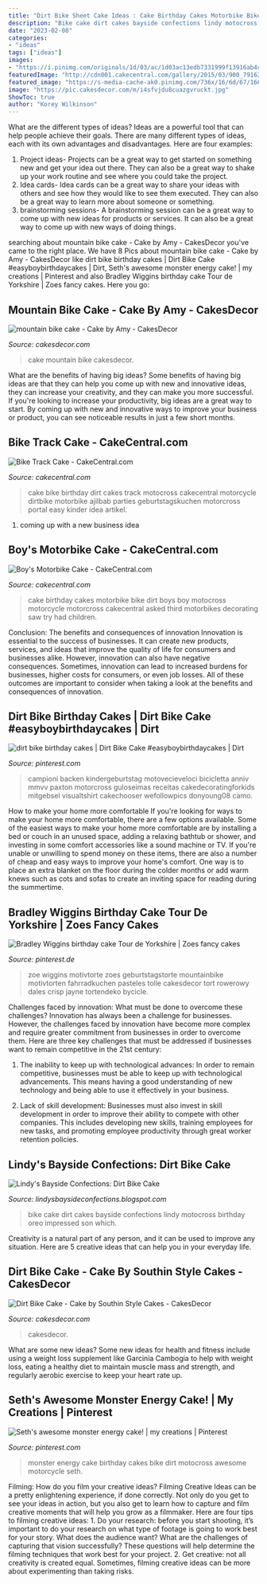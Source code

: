 ```yaml
---
title: "Dirt Bike Sheet Cake Ideas : Cake Birthday Cakes Motorbike Bike Dirt Boys Boy Motocross Motorcycle Motorcross Cakecentral Asked Third Motorbikes Decorating Saw Try Had Children"
description: "Bike cake dirt cakes bayside confections lindy motocross birthday oreo impressed son which"
date: "2023-02-08"
categories:
- "ideas"
tags: ["ideas"]
images:
- "https://i.pinimg.com/originals/1d/03/ac/1d03ac13edb7331999f13916ab4cd12b.jpg"
featuredImage: "http://cdn001.cakecentral.com/gallery/2015/03/900_79162996zF_boys-motorbike-cake.jpg"
featured_image: "https://s-media-cache-ak0.pinimg.com/736x/16/6d/67/166d67a170c520ade90a130ea10b0c4a--monster-energy-drink-cake-motorcross.jpg"
image: "https://pic.cakesdecor.com/m/i4sfvjdu8cuazgvruckt.jpg"
ShowToc: true
author: "Korey Wilkinson"
---
```



What are the different types of ideas?
Ideas are a powerful tool that can help people achieve their goals. There are many different types of ideas, each with its own advantages and disadvantages. Here are four examples: 
1. Project ideas- Projects can be a great way to get started on something new and get your idea out there. They can also be a great way to shake up your work routine and see where you could take the project. 
2. Idea cards- Idea cards can be a great way to share your ideas with others and see how they would like to see them executed. They can also be a great way to learn more about someone or something. 
3. brainstorming sessions- A brainstorming session can be a great way to come up with new ideas for products or services. It can also be a great way to come up with new ways of doing things.

	

		
searching about mountain bike cake - Cake by Amy - CakesDecor you've came to the right place. We have 8 Pics about mountain bike cake - Cake by Amy - CakesDecor like dirt bike birthday cakes | Dirt Bike Cake #easyboybirthdaycakes | Dirt, Seth&#039;s awesome monster energy cake! | my creations | Pinterest and also Bradley Wiggins birthday cake Tour de Yorkshire | Zoes fancy cakes. Here you go:
		
    
## Mountain Bike Cake - Cake By Amy - CakesDecor

<img loading=lazy src="https://pic.cakesdecor.com/m/i4sfvjdu8cuazgvruckt.jpg" onerror="this.onerror=null;this.src='https://tse2.mm.bing.net/th?id=OIP.ZgPfQojwuilzJCJP_doeRgHaL5&amp;pid=15.1';" alt="mountain bike cake - Cake by Amy - CakesDecor">

_Source: cakesdecor.com_

>cake mountain bike cakesdecor. 

	

What are the benefits of having big ideas?
Some benefits of having big ideas are that they can help you come up with new and innovative ideas, they can increase your creativity, and they can make you more successful. If you're looking to increase your productivity, big ideas are a great way to start. By coming up with new and innovative ways to improve your business or product, you can see noticeable results in just a few short months.

    
## Bike Track Cake - CakeCentral.com

<img loading=lazy src="http://cdn001.cakecentral.com/gallery/2015/03/900_803194D7fr_bike-track-cake.jpg" onerror="this.onerror=null;this.src='https://tse4.mm.bing.net/th?id=OIP.zE96SVq_FqskeDOrRQHTOAHaLH&amp;pid=15.1';" alt="Bike Track Cake - CakeCentral.com">

_Source: cakecentral.com_

>cake bike birthday dirt cakes track motocross cakecentral motorcycle dirtbike motorbike ajilbab parties geburtstagskuchen motorcross portal easy kinder idea artikel. 

	

1. coming up with a new business idea 

    
## Boy&#039;s Motorbike Cake - CakeCentral.com

<img loading=lazy src="http://cdn001.cakecentral.com/gallery/2015/03/900_79162996zF_boys-motorbike-cake.jpg" onerror="this.onerror=null;this.src='https://tse4.mm.bing.net/th?id=OIP.V6JRYyY6o7xpMOgun9tl-AHaJ4&amp;pid=15.1';" alt="Boy&#039;s Motorbike Cake - CakeCentral.com">

_Source: cakecentral.com_

>cake birthday cakes motorbike bike dirt boys boy motocross motorcycle motorcross cakecentral asked third motorbikes decorating saw try had children. 

	

Conclusion: The benefits and consequences of innovation
Innovation is essential to the success of businesses. It can create new products, services, and ideas that improve the quality of life for consumers and businesses alike. However, innovation can also have negative consequences. Sometimes, innovation can lead to increased burdens for businesses, higher costs for consumers, or even job losses. All of these outcomes are important to consider when taking a look at the benefits and consequences of innovation.

    
## Dirt Bike Birthday Cakes | Dirt Bike Cake #easyboybirthdaycakes | Dirt

<img loading=lazy src="https://i.pinimg.com/originals/1d/03/ac/1d03ac13edb7331999f13916ab4cd12b.jpg" onerror="this.onerror=null;this.src='https://tse1.mm.bing.net/th?id=OIP.8w2qdSLDGCPhSJ3Xk2yYlQHaE8&amp;pid=15.1';" alt="dirt bike birthday cakes | Dirt Bike Cake #easyboybirthdaycakes | Dirt">

_Source: pinterest.com_

>campioni backen kindergeburtstag motovecieveloci bicicletta anniv mmvv paxton motorcross guloseimas receitas cakedecoratingforkids mitgebsel visualtshirt cakechooser wefollowpics donyoung08 camo. 

	

How to make your home more comfortable
If you're looking for ways to make your home more comfortable, there are a few options available. Some of the easiest ways to make your home more comfortable are by installing a bed or couch in an unused space, adding a relaxing bathtub or shower, and investing in some comfort accessories like a sound machine or TV. If you're unable or unwilling to spend money on these items, there are also a number of cheap and easy ways to improve your home's comfort. One way is to place an extra blanket on the floor during the colder months or add warm knews such as cots and sofas to create an inviting space for reading during the summertime.

    
## Bradley Wiggins Birthday Cake Tour De Yorkshire | Zoes Fancy Cakes

<img loading=lazy src="https://i.pinimg.com/736x/56/d8/79/56d8794f8377bad6c83210c24a8fd835.jpg" onerror="this.onerror=null;this.src='https://tse4.mm.bing.net/th?id=OIP.UBMWCciErmhBbNEif6qudwHaLH&amp;pid=15.1';" alt="Bradley Wiggins birthday cake Tour de Yorkshire | Zoes fancy cakes">

_Source: pinterest.de_

>zoe wiggins motivtorte zoes geburtstagstorte mountainbike motivtorten fahrradkuchen pasteles tolle cakesdecor tort rowerowy dales crisp jayne tortendeko bycicle. 

	

Challenges faced by innovation: What must be done to overcome these challenges?
Innovation has always been a challenge for businesses. However, the challenges faced by innovation have become more complex and require greater commitment from businesses in order to overcome them. Here are three key challenges that must be addressed if businesses want to remain competitive in the 21st century:
1. The inability to keep up with technological advances: In order to remain competitive, businesses must be able to keep up with technological advancements. This means having a good understanding of new technology and being able to use it effectively in your business.

2. Lack of skill development: Businesses must also invest in skill development in order to improve their ability to compete with other companies. This includes developing new skills, training employees for new tasks, and promoting employee productivity through great worker retention policies.


    
## Lindy&#039;s Bayside Confections: Dirt Bike Cake

<img loading=lazy src="http://4.bp.blogspot.com/-8XvOv8VJnWM/Tsyj-1vxyVI/AAAAAAAAAaI/RCx0jlGKd6U/s1600/Dirt+Bike+3.jpg" onerror="this.onerror=null;this.src='https://tse1.mm.bing.net/th?id=OIP.ypDEPInT_MkuQqi1pNx4GwHaJ4&amp;pid=15.1';" alt="Lindy&#039;s Bayside Confections: Dirt Bike Cake">

_Source: lindysbaysideconfections.blogspot.com_

>bike cake dirt cakes bayside confections lindy motocross birthday oreo impressed son which. 

	

Creativity is a natural part of any person, and it can be used to improve any situation. Here are 5 creative ideas that can help you in your everyday life.

    
## Dirt Bike Cake - Cake By Southin Style Cakes - CakesDecor

<img loading=lazy src="https://pic.cakesdecor.com/m/ninkjbjjsz6uye2vkut4.jpg" onerror="this.onerror=null;this.src='https://tse2.mm.bing.net/th?id=OIP.iS7lz1uXrEzGTbXoz53iqAHaFk&amp;pid=15.1';" alt="Dirt Bike Cake - Cake by Southin Style Cakes - CakesDecor">

_Source: cakesdecor.com_

>cakesdecor. 

	

What are some new ideas?
Some new ideas for health and fitness include using a weight loss supplement like Garcinia Cambogia to help with weight loss, eating a healthy diet to maintain muscle mass and strength, and regularly aerobic exercise to keep your heart rate up.

    
## Seth&#039;s Awesome Monster Energy Cake! | My Creations | Pinterest

<img loading=lazy src="https://s-media-cache-ak0.pinimg.com/736x/16/6d/67/166d67a170c520ade90a130ea10b0c4a--monster-energy-drink-cake-motorcross.jpg" onerror="this.onerror=null;this.src='https://tse1.mm.bing.net/th?id=OIP.bdkajzyzPmD-1MsAtvMzqQHaJ3&amp;pid=15.1';" alt="Seth&#039;s awesome monster energy cake! | my creations | Pinterest">

_Source: pinterest.com_

>monster energy cake birthday cakes bike dirt motocross awesome motorcycle seth. 

	

Filming: How do you film your creative ideas?
Filming Creative Ideas can be a pretty enlightening experience, if done correctly. Not only do you get to see your ideas in action, but you also get to learn how to capture and film creative moments that will help you grow as a filmmaker. Here are four tips to filming creative ideas: 1. Do your research: before you start shooting, it’s important to do your research on what type of footage is going to work best for your story. What does the audience want? What are the challenges of capturing that vision successfully? These questions will help determine the filming techniques that work best for your project. 2. Get creative: not all creativity is created equal. Sometimes, filming creative ideas can be more about experimenting than taking risks.

